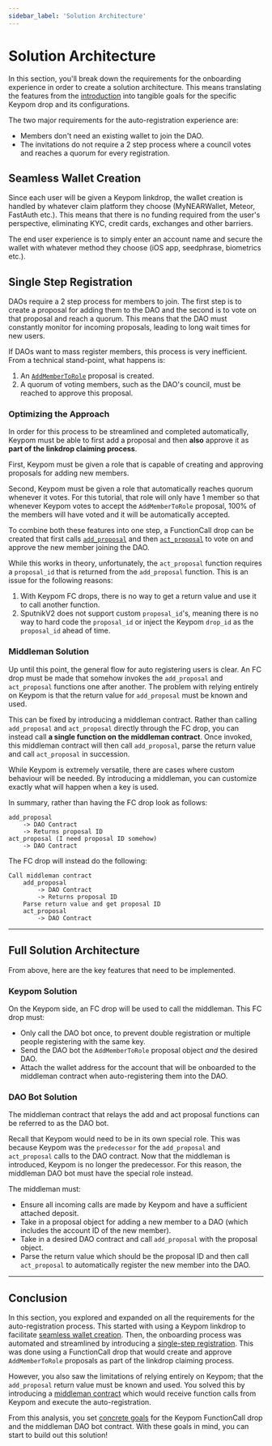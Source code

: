 ```yaml
---
sidebar_label: 'Solution Architecture'
---
```

# Solution Architecture
In this section, you'll break down the requirements for the onboarding experience in order to create a solution architecture. This means translating the features from the [introduction](introduction.md) into tangible goals for the specific Keypom drop and its configurations.

The two major requirements for the auto-registration experience are:
- Members don't need an existing wallet to join the DAO. 
- The invitations do not require a 2 step process where a council votes and reaches a quorum for every registration.

## Seamless Wallet Creation

Since each user will be given a Keypom linkdrop, the wallet creation is handled by whatever claim platform they choose (MyNEARWallet, Meteor, FastAuth etc.). This means that there is no funding required from the user's perspective, eliminating KYC, credit cards, exchanges and other barriers.

The end user experience is to simply enter an account name and secure the wallet with whatever method they choose (iOS app, seedphrase, biometrics etc.).

## Single Step Registration

DAOs require a 2 step process for members to join. The first step is to create a proposal for adding them to the DAO and the second is to vote on that proposal and reach a quorum. This means that the DAO must constantly monitor for incoming proposals, leading to long wait times for new users.

If DAOs want to mass register members, this process is very inefficient. From a technical stand-point, what happens is:

1. An [`AddMemberToRole`](https://github.com/near-daos/sputnik-dao-contract#proposal-types) proposal is created.
2. A quorum of voting members, such as the DAO's council, must be reached to approve this proposal.

### Optimizing the Approach

In order for this process to be streamlined and completed automatically, Keypom must be able to first add a proposal and then **also** approve it as **part of the linkdrop claiming process**.

First, Keypom must be given a role that is capable of creating and approving proposals for adding new members.

Second, Keypom must be given a role that automatically reaches quorum whenever it votes. For this tutorial, that role will only have 1 member so that whenever Keypom votes to accept the `AddMemberToRole` proposal, 100% of the members will have voted and it will be automatically accepted.

To combine both these features into one step, a FunctionCall drop can be created that first calls [`add_proposal`](https://github.com/near-daos/sputnik-dao-contract#add-proposal) and then [`act_proposal`](https://github.com/near-daos/sputnik-dao-contract#approve-proposal) to vote on and approve the new member joining the DAO.

While this works in theory, unfortunately, the `act_proposal` function requires a `proposal_id` that is returned from the `add_proposal` function. This is an issue for the following reasons: 
1. With Keypom FC drops, there is no way to get a return value and use it to call another function.
2. SputnikV2 does not support custom `proposal_id`'s, meaning there is no way to hard code the `proposal_id` or inject the Keypom `drop_id` as the `proposal_id` ahead of time. 

### Middleman Solution

Up until this point, the general flow for auto registering users is clear. An FC drop must be made that somehow invokes the `add_proposal` and `act_proposal` functions one after another. The problem with relying entirely on Keypom is that the return value for `add_proposal` must be known and used.

This can be fixed by introducing a middleman contract. Rather than calling `add_proposal` and `act_proposal` directly through the FC drop, you can instead call **a single function on the middleman contract**. Once invoked, this middleman contract will then call `add_proposal`, parse the return value and call `act_proposal` in succession.

While Keypom is extremely versatile, there are cases where custom behaviour will be needed. By introducing a middleman, you can customize exactly what will happen when a key is used.

In summary, rather than having the FC drop look as follows:

```
add_proposal
    -> DAO Contract
    -> Returns proposal ID
act_proposal (I need proposal ID somehow)
    -> DAO Contract
```

The FC drop will instead do the following:
```
Call middleman contract
    add_proposal
        -> DAO Contract
        -> Returns proposal ID
    Parse return value and get proposal ID
    act_proposal
        -> DAO Contract
```

---

## Full Solution Architecture
From above, here are the key features that need to be implemented. 
### Keypom Solution
On the Keypom side, an FC drop will be used to call the middleman. This FC drop must:
- Only call the DAO bot once, to prevent double registration or multiple people registering with the same key.
- Send the DAO bot the `AddMemberToRole` proposal object *and* the desired DAO. 
- Attach the wallet address for the account that will be onboarded to the middleman contract when auto-registering them into the DAO. 

### DAO Bot Solution

The middleman contract that relays the add and act proposal functions can be referred to as the DAO bot.

Recall that Keypom would need to be in its own special role. This was because Keypom was the `predecessor` for the `add_proposal` and `act_proposal` calls to the DAO contract. Now that the middleman is introduced, Keypom is no longer the predecessor. For this reason, the middleman DAO bot must have the special role instead.

The middleman must:
- Ensure all incoming calls are made by Keypom and have a sufficient attached deposit. 
- Take in a proposal object for adding a new member to a DAO (which includes the account ID of the new member).
- Take in a desired DAO contract and call `add_proposal` with the proposal object.
- Parse the return value which should be the proposal ID and then call `act_proposal` to automatically register the new member into the DAO.

---

## Conclusion

In this section, you explored and expanded on all the requirements for the auto-registration process. This started with using a Keypom linkdrop to facilitate [seamless wallet creation](#seamless-wallet-creation). Then, the onboarding process was automated and streamlined by introducing a [single-step registration](#optimizing-the-approach). This was done using a FunctionCall drop that would create and approve `AddMemberToRole` proposals as part of the linkdrop claiming process. 

However, you also saw the limitations of relying entirely on Keypom; that the `add_proposal` return value must be known and used. You solved this by introducing a [middleman contract](#middleman-solution) which would receive function calls from Keypom and execute the auto-registration. 

From this analysis, you set [concrete goals](#full-solution-architecture) for the Keypom FunctionCall drop and the middleman DAO bot contract. With these goals in mind, you can start to build out this solution!
